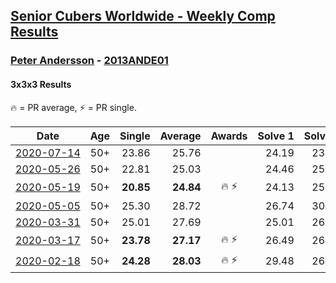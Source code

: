 <style>table {white-space: nowrap;}</style>

## [Senior Cubers Worldwide - Weekly Comp Results](/scw-comp/results/)
### [Peter Andersson](README.md) - [2013ANDE01](https://www.worldcubeassociation.org/persons/2013ANDE01?event=333)
#### 3x3x3 Results

<span style="white-space: nowrap;">🔥 = PR average</span>, <span style="white-space: nowrap;">⚡ = PR single</span>.

| Date | Age | Single | Average | Awards | Solve 1 | Solve 2 | Solve 3 | Solve 4 | Solve 5 | Video |
| :--: | :--: | --: | --: | :--: | --: | --: | --: | --: | --: | :-- |
| [2020-07-14](../../results/2020-07-14/333.md) | 50+ | 23.86 | 25.76 |  | 24.19 | 23.86 | 26.19 | 28.41 | 26.91 | [Desktop](https://www.facebook.com/events/1157754364595802/permalink/1161776647526907) / [Mobile](https://m.facebook.com/events/1157754364595802?view=permalink&id=1161776647526907) |
| [2020-05-26](../../results/2020-05-26/333.md) | 50+ | 22.81 | 25.03 |  | 24.46 | 25.46 | 25.16 | 33.28 | 22.81 | [Desktop](https://www.facebook.com/events/688407551989463/permalink/689726021857616) / [Mobile](https://m.facebook.com/events/688407551989463?view=permalink&id=689726021857616) |
| [2020-05-19](../../results/2020-05-19/333.md) | 50+ | **20.85** | **24.84** | 🔥 ⚡ | 24.13 | 25.25 | 25.13 | 27.92 | **20.85** | [Desktop](https://www.facebook.com/events/1880761498725633/permalink/1884791511655965) / [Mobile](https://m.facebook.com/events/1880761498725633?view=permalink&id=1884791511655965) |
| [2020-05-05](../../results/2020-05-05/333.md) | 50+ | 25.30 | 28.72 |  | 26.74 | 30.03 | 29.40 | 25.30 | 32.85 | [Desktop](https://www.facebook.com/events/3313106775587396/permalink/3317987701765970) / [Mobile](https://m.facebook.com/events/3313106775587396?view=permalink&id=3317987701765970) |
| [2020-03-31](../../results/2020-03-31/333.md) | 50+ | 25.01 | 27.69 |  | 25.01 | 26.00 | 29.45 | 32.41 | 27.63 | [Desktop](https://www.facebook.com/peter.andersson.585559/videos/10157324431693831) / [Mobile](https://m.facebook.com/peter.andersson.585559/videos/10157324431693831) |
| [2020-03-17](../../results/2020-03-17/333.md) | 50+ | **23.78** | **27.17** | 🔥 ⚡ | 26.49 | 26.24 | 28.79 | 31.34 | **23.78** | [Desktop](https://www.facebook.com/events/280686576235146/permalink/282193822751088) / [Mobile](https://m.facebook.com/events/280686576235146?view=permalink&id=282193822751088) |
| [2020-02-18](../../results/2020-02-18/333.md) | 50+ | **24.28** | **28.03** | 🔥 ⚡ | 29.48 | 26.59 | **24.28** | 30.77 | 28.01 | [Desktop](https://www.facebook.com/events/2558750947697073/permalink/2563790660526435) / [Mobile](https://m.facebook.com/events/2558750947697073?view=permalink&id=2563790660526435) |


<!-- Global site tag (gtag.js) - Google Analytics -->
<script async src="https://www.googletagmanager.com/gtag/js?id=UA-86348435-3"></script>
<script>window.dataLayer = window.dataLayer || []; function gtag() {dataLayer.push(arguments);} gtag('js', new Date()); gtag('config', 'UA-86348435-3');</script>
